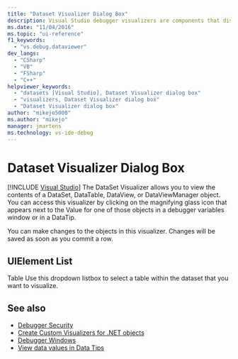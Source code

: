 ```yaml
---
title: "Dataset Visualizer Dialog Box"
description: Visual Studio debugger visualizers are components that display data. Use the DataSet Visualizer to view the contents of a DataSet, DataTable, DataView, or DataViewManager object. 
ms.date: "11/04/2016"
ms.topic: "ui-reference"
f1_keywords:
  - "vs.debug.dataviewer"
dev_langs:
  - "CSharp"
  - "VB"
  - "FSharp"
  - "C++"
helpviewer_keywords:
  - "datasets [Visual Studio], Dataset Visualizer dialog box"
  - "visualizers, Dataset Visualizer dialog box"
  - "Dataset Visualizer dialog box"
author: "mikejo5000"
ms.author: "mikejo"
manager: jmartens
ms.technology: vs-ide-debug
---
```

# Dataset Visualizer Dialog Box

 [!INCLUDE [Visual Studio](~/includes/applies-to-version/vs-windows-only.md)]
The DataSet Visualizer allows you to view the contents of a DataSet, DataTable, DataView, or DataViewManager object. You can access this visualizer by clicking on the magnifying glass icon that appears next to the Value for one of those objects in a debugger variables window or in a DataTip.

 You can make changes to the objects in this visualizer. Changes will be saved as soon as you commit a row.

## UIElement List
 Table
 Use this dropdown listbox to select a table within the dataset that you want to visualize.

## See also

- [Debugger Security](../debugger/debugger-security.md)
- [Create Custom Visualizers for .NET objects](../debugger/create-custom-visualizers-of-data.md)
- [Debugger Windows](../debugger/debugger-windows.md)
- [View data values in Data Tips](../debugger/view-data-values-in-data-tips-in-the-code-editor.md)
